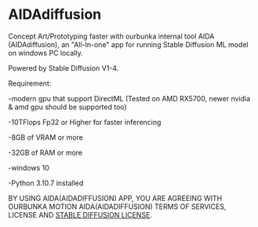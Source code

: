 # AIDAdiffusion
Concept Art/Prototyping faster with ourbunka internal tool AIDA (AIDAdiffusion), an "All-In-one" app for running Stable Diffusion ML model on windows PC locally.

Powered by Stable Diffusion V1-4.


Requirement:

-modern gpu that support DirectML (Tested on AMD RX5700, newer nvidia & amd gpu should be supported too)

-10TFlops Fp32 or Higher for faster inferencing

-8GB of VRAM or more

-32GB of RAM or more 

-windows 10

-Python 3.10.7 installed


BY USING AIDA(AIDADIFFUSION) APP, YOU ARE AGREEING WITH OURBUNKA MOTION AIDA(AIDADIFFUSION) TERMS OF SERVICES, LICENSE AND
[STABLE DIFFUSION LICENSE](https://huggingface.co/spaces/CompVis/stable-diffusion-license).
